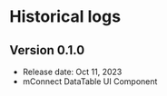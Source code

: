 # Historical logs

## Version 0.1.0

- Release date: Oct 11, 2023
- mConnect DataTable UI Component
